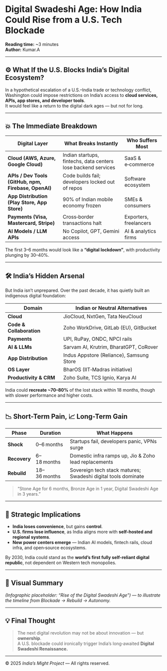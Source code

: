 
# Digital Swadeshi Age: How India Could Rise from a U.S. Tech Blockade

**Reading time:** ~3 minutes  
**Author:** Kumar.A  

---

## ⚙️ What If the U.S. Blocks India’s Digital Ecosystem?

In a hypothetical escalation of a U.S.–India trade or technology conflict, Washington could impose restrictions on India’s access to **cloud services, APIs, app stores, and developer tools**.  
It would feel like a return to the digital dark ages — but not for long.

---

## 💥 The Immediate Breakdown

| Digital Layer | What Breaks Instantly | Who Suffers Most |
|----------------|-----------------------|------------------|
| **Cloud (AWS, Azure, Google Cloud)** | Indian startups, fintechs, data centers lose backend services | SaaS & e‑commerce |
| **APIs / Dev Tools (GitHub, npm, Firebase, OpenAI)** | Code builds fail; developers locked out of repos | Software ecosystem |
| **App Distribution (Play Store, App Store)** | 90% of Indian mobile economy frozen | SMEs & consumers |
| **Payments (Visa, Mastercard, Stripe)** | Cross‑border transactions halt | Exporters, freelancers |
| **AI Models / LLM APIs** | No Copilot, GPT, Gemini access | AI & analytics firms |

The first 3–6 months would look like a **“digital lockdown”**, with productivity plunging by 30–40%.

---

## 🛠️ India’s Hidden Arsenal

But India isn’t unprepared. Over the past decade, it has quietly built an indigenous digital foundation:

| Domain | Indian or Neutral Alternatives |
|---------|--------------------------------|
| **Cloud** | JioCloud, NxtGen, Tata NeuCloud |
| **Code & Collaboration** | Zoho WorkDrive, GitLab (EU), GitBucket |
| **Payments** | UPI, RuPay, ONDC, NPCI rails |
| **AI & LLMs** | Sarvam AI, Krutrim, BharatGPT, CoRover |
| **App Distribution** | Indus Appstore (Reliance), Samsung Store |
| **OS Layer** | BharOS (IIT‑Madras initiative) |
| **Productivity & CRM** | Zoho Suite, TCS Ignio, Karya AI |

India could **recreate ~70–80%** of the lost stack within 18 months, though with slower performance and higher costs.

---

## 📉 Short-Term Pain, 📈 Long-Term Gain

| Phase | Duration | What Happens |
|-------|-----------|--------------|
| **Shock** | 0–6 months | Startups fail, developers panic, VPNs surge |
| **Recovery** | 6–18 months | Domestic infra ramps up, Jio & Zoho lead replacements |
| **Rebuild** | 18–36 months | Sovereign tech stack matures; Swadeshi digital tools dominate |

> “Stone Age for 6 months, Bronze Age in 1 year, Digital Swadeshi Age in 3 years.”

---

## 🧭 Strategic Implications

- **India loses convenience**, but gains **control**.  
- **U.S. firms lose influence**, as India aligns more with **self‑hosted and regional systems**.  
- **New power centers emerge** — Indian AI models, fintech rails, cloud infra, and open‑source ecosystems.  

By 2030, India could stand as the **world’s first fully self‑reliant digital republic**, not dependent on Western tech monopolies.

---

## 🌅 Visual Summary

*(Infographic placeholder: “Rise of the Digital Swadeshi Age”) — to illustrate the timeline from Blockade → Rebuild → Autonomy.*

---

## 💡 Final Thought

> The next digital revolution may not be about innovation — but **ownership**.  
> A U.S. blockade could ironically trigger India’s long‑awaited **Digital Swadeshi Renaissance.**

---

© 2025 *India’s Might Project* — All rights reserved.

